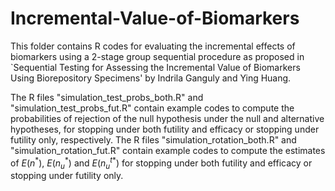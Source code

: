 # Incremental-Value-of-Biomarkers

This folder contains R codes for evaluating the incremental effects of biomarkers using a 2-stage group sequential procedure as proposed in `Sequential Testing for Assessing the Incremental
Value of Biomarkers Using Biorepository Specimens' by Indrila Ganguly and Ying Huang.

The R files "simulation_test_probs_both.R" and "simulation_test_probs_fut.R" contain example codes to compute the probabilities of rejection of the null hypothesis under the null and alternative hypotheses, for stopping under both futility and efficacy or stopping under futility only, respectively. The R files "simulation_rotation_both.R" and "simulation_rotation_fut.R" contain example codes to compute the estimates of $E(n^*)$, $E(n_u^*)$ and $E(n_u^{t*})$ for stopping under both futility and efficacy or stopping under futility only.
